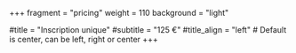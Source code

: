 +++
fragment = "pricing"
weight = 110
background = "light"

#title = "Inscription unique"
#subtitle = "125 €"
#title_align = "left" # Default is center, can be left, right or center
+++

